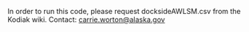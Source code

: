 

In order to run this code, please request docksideAWLSM.csv from the Kodiak wiki. Contact: carrie.worton@alaska.gov